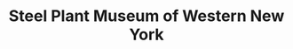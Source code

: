---
layout: repo
title: "Steel Plant Museum of Western New York"
id: 19524
permalink: repos/19524/
---